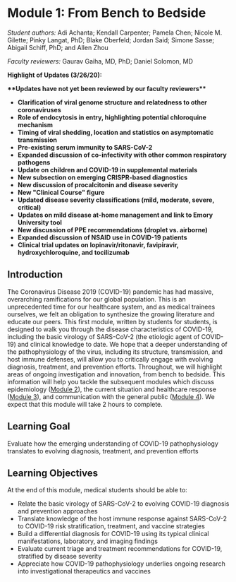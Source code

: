 # Module 1: From Bench to Bedside

_Student authors:_ Adi Achanta; Kendall Carpenter; Pamela Chen; Nicole M. Gilette; Pinky Langat, PhD; Blake Oberfeld; Jordan Said; Simone Sasse; Abigail Schiff, PhD; and Allen Zhou

_Faculty reviewers:_ Gaurav Gaiha, MD, PhD; Daniel Solomon, MD

**Highlight of Updates \(3/26/20\):**

**\*\*Updates have not yet been reviewed by our faculty reviewers\*\***

* **Clarification of viral genome structure and relatedness to other coronaviruses**
* **Role of endocytosis in entry, highlighting potential chloroquine mechanism**
* **Timing of viral shedding, location and statistics on asymptomatic transmission**
* **Pre-existing serum immunity to SARS-CoV-2**
* **Expanded discussion of co-infectivity with other common respiratory pathogens**
* **Update on children and COVID-19 in supplemental materials**
* **New subsection on emerging CRISPR-based diagnostics**
* **New discussion of procalcitonin and disease severity**
* **New "Clinical Course" figure**
* **Updated disease severity classifications \(mild, moderate, severe, critical\)**
* **Updates on mild disease at-home management and link to Emory University tool**
* **New discussion of PPE recommendations \(droplet vs. airborne\)**
* **Expanded discussion of NSAID use in COVID-19 patients**
* **Clinical trial updates on lopinavir/ritonavir, favipiravir, hydroxychloroquine, and tocilizumab**

## Introduction

The Coronavirus Disease 2019 \(COVID-19\) pandemic has had massive, overarching ramifications for our global population. This is an unprecedented time for our healthcare system, and as medical trainees ourselves, we felt an obligation to synthesize the growing literature and educate our peers. This first module, written by students for students, is designed to walk you through the disease characteristics of COVID-19, including the basic virology of SARS-CoV-2 \(the etiologic agent of COVID-19\) and clinical knowledge to date. We hope that a deeper understanding of the pathophysiology of the virus, including its structure, transmission, and host immune defenses, will allow you to critically engage with evolving diagnosis, treatment, and prevention efforts. Throughout, we will highlight areas of ongoing investigation and innovation, from bench to bedside. This information will help you tackle the subsequent modules which discuss epidemiology \([Module 2](https://futuremdvscovid.gitbook.io/covid19-curriculum/module-2-epidemiology-principles)\), the current situation and healthcare response \([Module 3](https://futuremdvscovid.gitbook.io/covid19-curriculum/module-3-current-situation-and-healthcare-response)\), and communication with the general public \([Module 4](https://futuremdvscovid.gitbook.io/covid19-curriculum/module-4-communicating-information-about-covid-19)\). We expect that this module will take 2 hours to complete.

## Learning Goal

Evaluate how the emerging understanding of COVID-19 pathophysiology translates to evolving diagnosis, treatment, and prevention efforts

## Learning Objectives

At the end of this module, medical students should be able to:

* Relate the basic virology of SARS-CoV-2 to evolving COVID-19 diagnosis and prevention approaches
* Translate knowledge of the host immune response against SARS-CoV-2 to COVID-19 risk stratification, treatment, and vaccine strategies
* Build a differential diagnosis for COVID-19 using its typical clinical manifestations, laboratory, and imaging findings 
* Evaluate current triage and treatment recommendations for COVID-19, stratified by disease severity
* Appreciate how COVID-19 pathophysiology underlies ongoing research into investigational therapeutics and vaccines



